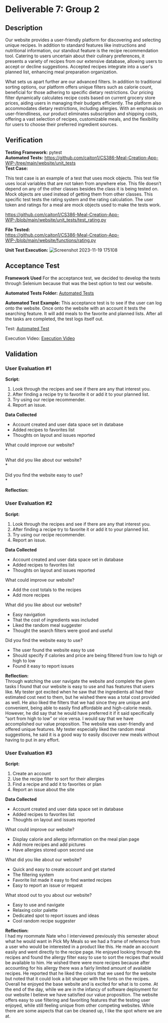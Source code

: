 # Deliverable 7: Group 2  

## Description    
Our website provides a user-friendly platform for discovering and selecting unique recipes. In addition to standard features like instructions and nutritional information, our standout feature is the recipe recommendation tool. Catering to users uncertain about their culinary preferences, it presents a variety of recipes from our extensive database, allowing users to accept or decline suggestions. Accepted recipes integrate into a user's planned list, enhancing meal preparation organization.  

What sets us apart further are our advanced filters. In addition to traditional sorting options, our platform offers unique filters such as calorie count, beneficial for those adhering to specific dietary restrictions. Our pricing filter dynamically calculates recipe costs based on current grocery store prices, aiding users in managing their budgets efficiently. The platform also accommodates dietary restrictions, including allergies. With an emphasis on user-friendliness, our product eliminates subscription and shipping costs, offering a vast selection of recipes, customizable meals, and the flexibility for users to choose their preferred ingredient sources.  

## Verification
**Testing Framework:** pytest  
**Automated Tests:** https://github.com/caiton1/CS386-Meal-Creation-App-WIP-/tree/main/website/unit_tests  
**Test Case:**

This test case is an example of a test that uses mock objects. This test file uses local variables that are not taken from anywhere else. This file doesn’t depend on any of the other classes besides the class it is being tested on. Mock objects are used instead of getting them from other classes. This specific test tests the rating system and the rating calculation. The user token and ratings for a meal are mock objects used to make the tests work. 

https://github.com/caiton1/CS386-Meal-Creation-App-WIP-/blob/main/website/unit_tests/test_rating.py

**File Tested:**  
https://github.com/caiton1/CS386-Meal-Creation-App-WIP-/blob/main/website/functions/rating.py  

**Unit Test Execution:**
![Screenshot 2023-11-19 175108](https://github.com/caiton1/CS386-Meal-Creation-App-WIP-/assets/116912057/ba0d43cc-66da-4b82-b568-9b0069b50d09)

## Acceptance Test  
**Framework Used**
For the acceptance test, we decided to develop the tests through Selenium because that was the best option to test our website. 

**Automated Tests Folder:** [Automated Tests](https://github.com/caiton1/CS386-Meal-Creation-App-WIP-/tree/dev/website/acceptance_tests)

**Automated Test Example:**
This acceptance test is to see if the user can log onto the website. Once onto the website with an account it tests the searching feature. It will add meals to the favorite and planned lists. After all the tasks are completed, the test logs itself out. 

Test: [Automated Test](https://github.com/caiton1/CS386-Meal-Creation-App-WIP-/blob/dev/website/acceptance_tests/acceptance_test.py)

Execution Video: [Execution Video](https://youtu.be/Q2Fv6mVV_U8)


## Validation
### User Evaluation #1
**Script:**  
1. Look through the recipes and see if there are any that interest you.  
1. After finding a recipe try to favorite it or add it to your planned list.  
1. Try using our recipe recommender.  
1. Report an issue.

**Data Collected**
- Account created and user data space set in database
- Added recipes to favorites list
- Thoughts on layout and issues reported  

What could improve our website?  
*  
  
What did you like about our website?  
*  
  
Did you find the website easy to use?    
*  
  
**Reflection:**  


### User Evaluation #2
**Script:**  
1. Look through the recipes and see if there are any that interest you.  
1. After finding a recipe try to favorite it or add it to your planned list.  
1. Try using our recipe recommender.  
1. Report an issue.

**Data Collected**
- Account created and user data space set in database
- Added recipes to favorites list
- Thoughts on layout and issues reported  

What could improve our website?  
*  Add the cost totals to the recipes  
*  Add more recipes
  
What did you like about our website?  
*  Easy navigation  
*  That the cost of ingredients was included  
*  Liked the random meal suggester  
*  Thought the search filters were good and useful
  
Did you find the website easy to use?    
*  The user found the website easy to use  
*  Should specify if calories and price are being filtered from low to high or high to low  
*  Found it easy to report issues
  
**Reflection:**  
Through watching the user navigate the website and complete the given tasks I found that our website is easy to use and has features that users like. My tester got excited when he saw that the ingredients all had their estimated cost next to them, but he wished there was a total cost provided as well. He also liked the filters that we had since they are unique and convenient, being able to easily find affordable and high-calorie meals. However, he did say that he would have preferred it if it said specifically “sort from high to low” or vice versa. I would say that we have accomplished our value proposition. The website was user-friendly and offered unique features. My tester especially liked the random meal suggestions, he said it is a good way to easily discover new meals without having to put in any effort.  

### User Evaluation #3
**Script:**  
1. Create an account
1. Use the recipe filter to sort for their allergies
1. Find a recipe and add it to favorites or plan
1. Report an issue about the site

**Data Collected**
- Account created and user data space set in database
- Added recipes to favorites list
- Thoughts on layout and issues reported

What could improve our website?  
*  Display calorie and allergy information on the meal plan page
*  Add more recipes and add pictures
*  Have allergies stored upon second use
  
What did you like about our website?  
* Quick and easy to create account and get started
* The filtering system
* Favorite list made it easy to find wanted recipes
* Easy to report an issue or request
  
What stood out to you about our website?  
*  Easy to use and navigate
*  Relaxing color palette
*  Dedicated spot to report issues and ideas
*  Cool random recipe suggester
 
**Reflection:**  
I had my roommate Nate who I interviewed previously this semester about what he would want in Pick My Meals so we had a frame of reference from a user who would be interested in a product like this. He made an account easily and went directly to the recipe page. He enjoyed looking through the recipes and found the allergy filter easy to use to sort the recipes that would be available to him. He wished there were more recipes because after accounting for his allergy there was a fairly limited amount of available recipes. He reported that he liked the colors that we used for the website but noted that it could look a bit sharper with the fonts on the recipes. Overall he enjoyed the base website and is excited for what is to come. At the end of the day, while we are in the infancy of software deployment for our website I believe we have satisfied our value proposition. The website offers easy to use filtering and favoriting features that the testing user enjoyed, while still feeling unique from other competing websites. While there are some aspects that can be cleaned up, I like the spot where we are at. 
